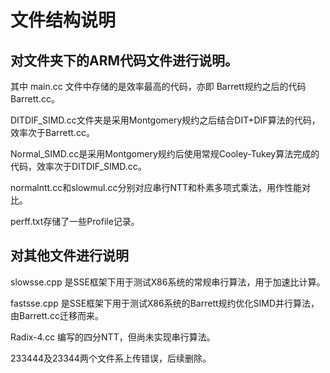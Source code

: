 # 文件结构说明
## 对文件夹下的ARM代码文件进行说明。

其中 main.cc 文件中存储的是效率最高的代码，亦即 Barrett规约之后的代码Barrett.cc。

DITDIF_SIMD.cc文件夹是采用Montgomery规约之后结合DIT+DIF算法的代码，效率次于Barrett.cc。

Normal_SIMD.cc是采用Montgomery规约后使用常规Cooley-Tukey算法完成的代码，效率次于DITDIF_SIMD.cc。

normalntt.cc和slowmul.cc分别对应串行NTT和朴素多项式乘法，用作性能对比。

perff.txt存储了一些Profile记录。

## 对其他文件进行说明
slowsse.cpp 是SSE框架下用于测试X86系统的常规串行算法，用于加速比计算。

fastsse.cpp 是SSE框架下用于测试X86系统的Barrett规约优化SIMD并行算法，由Barrett.cc迁移而来。

Radix-4.cc 编写的四分NTT，但尚未实现串行算法。

233444及23344两个文件系上传错误，后续删除。
